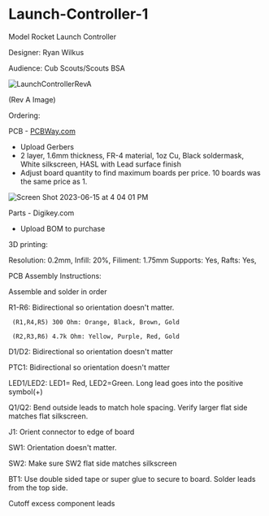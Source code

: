 # Launch-Controller-1
Model Rocket Launch Controller

Designer: Ryan Wilkus

Audience: Cub Scouts/Scouts BSA

![LaunchControllerRevA](https://github.com/RWilkus/Launch-Controller-1/assets/20526768/1c3008b6-5721-49f9-a24c-6c375049c86a)

(Rev A Image)

Ordering:

PCB - [PCBWay.com](https://www.pcbway.com/QuickOrderOnline.aspx)
 - Upload Gerbers
 - 2 layer, 1.6mm thickness, FR-4 material, 1oz Cu, Black soldermask, White silkscreen, HASL with Lead surface finish
 - Adjust board quantity to find maximum boards per price. 10 boards was the same price as 1.

![Screen Shot 2023-06-15 at 4 04 01 PM](https://github.com/RWilkus/Launch-Controller-1/assets/20526768/da932450-a6b3-4040-b75e-4d7213ec0eab)


Parts - Digikey.com
 - Upload BOM to purchase


3D printing:

Resolution: 0.2mm, Infill: 20%, Filiment: 1.75mm Supports: Yes, Rafts: Yes, 


PCB Assembly Instructions:

Assemble and solder in order

R1-R6: Bidirectional so orientation doesn't matter. 

     (R1,R4,R5) 300 Ohm: Orange, Black, Brown, Gold
     
     (R2,R3,R6) 4.7k Ohm: Yellow, Purple, Red, Gold
     
D1/D2: Bidirectional so orientation doesn't matter

PTC1: Bidirectional so orientation doesn't matter

LED1/LED2: LED1= Red, LED2=Green. Long lead goes into the positive symbol(+)

Q1/Q2: Bend outside leads to match hole spacing. Verify larger flat side matches flat silkscreen. 

J1: Orient connector to edge of board

SW1: Orientation doesn't matter. 

SW2: Make sure SW2 flat side matches silkscreen

BT1: Use double sided tape or super glue to secure to board. Solder leads from the top side.

Cutoff excess component leads
